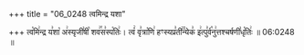 +++
title = "06_0248 त्वमिन्द्र यशा"

+++
त्व꣡मि꣢न्द्र य꣣शा꣡ अ꣢स्यृजी꣣षी꣡ शव꣢꣯स꣣स्प꣡तिः꣢। त्वं꣢ वृ꣣त्रा꣡णि꣢ हꣳस्यप्र꣣ती꣢꣫न्येक꣣ इ꣢त्पु꣣र्व꣡नु꣢त्तश्चर्षणी꣣धृ꣡तिः꣢ ॥ 06:0248 ॥